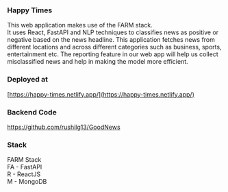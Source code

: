 ### Happy Times
This web application makes use of the FARM stack.
<br>
It uses React, FastAPI and NLP techniques to classifies news as positive or negative based on the news headline. This application fetches news from different locations and across different categories such as business, sports, entertainment etc. The reporting feature in our web app will help us collect misclassified news and help in making the model more efficient.

### Deployed at
[https://happy-times.netlify.app/](https://happy-times.netlify.app/)

### Backend Code 
https://github.com/rushilg13/GoodNews

### Stack
FARM Stack <br>
FA - FastAPI <br>
R - ReactJS <br>
M - MongoDB <br>
